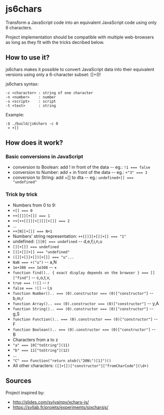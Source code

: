 # js6chars
Transform a JavaScript code into an equivalent JavaScript code using only 6 characters.

Project implementation should be compatible with multiple web-browsers as long as they fit with the tricks decribed below.

## How to use it?

js6chars makes it possible to convert JavaScript data into
their equivalent versions using only a 6-character subset: []+()!

js6chars syntax:
```
-c <character> : string of one character
-n <number>    : number
-s <script>    : script
-t <text>      : string
```

Example:
```
:$ ./build/js6chars -c 0
 > +[]
```

## How does it work?

### Basic conversions in JavaScript

- conversion to Boolean: add ! in front of the data -- eg.: ```!1 === false```
- conversion to Number: add + in front of the data -- eg.: ```+"3" === 3```
- conversion to String: add +[] to dta -- eg.: ```undefined+[] === "undefined"```

### Trick by trick

- Numbers from 0 to 9:
 - ```+[] === 0```
 - ```++[[]][+[]] === 1```
 - ```++[++[[]][+[]]][+[]] === 2```
 - ...
 - ```++[N][+[]] === N+1```
- Numbers' string representation: ```++[[]][+[]]+[] === "1"```
- undefined: ```[][0] === undefined``` -- d,e,f,i,n,u
 - ```[][+[]] === undefined```
 - ```[][+[]]+[] === "undefined"```
 - ```([][+[]]+[])[+[]] === "u"...```
- ```NaN === +("u")``` -- a,N
- ```1e+308 === 1e308``` -- +
- ```function find().. { exact display depends on the browser } === []["find"]``` -- c,o,t,v, 
- ```true === !![]``` -- r
- ```false === ![]``` -- l,s
- ```function Number().. === (0).constructor === (0)["constructor"]``` -- b,m,r
- ```function Array().. === (0).constructor === (0)["constructor"]``` -- y,A
- ```function String().. === (0).constructor === (0)["constructor"]``` -- g,S
- ```function Function().. === (0).constructor === (0)["constructor"]``` -- F
- ```function Boolean().. === (0).constructor === (0)["constructor"]``` -- B
- Characters from a to z
 - ```"a" === 10["toString"](11)```
 - ```"b" === 11["toString"](12)```
 - ...
- ```"C" === Function("return atob(\"20N\")[1]")()```
- All other characters: ```([]+[])["constructor"]["fromCharCode"](\d+)```


## Sources

Project inspired by:
- http://slides.com/sylvainpv/xchars-js/
- https://syllab.fr/projets/experiments/sixcharsjs/
